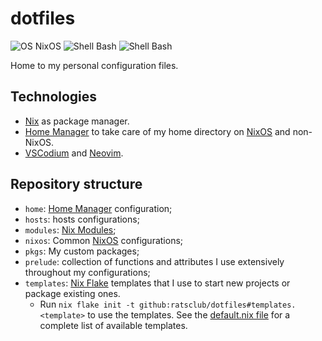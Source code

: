 # dotfiles

![OS NixOS](https://img.shields.io/badge/os-nixos%20|%20ubuntu-%235277c3?style=flat-square&logoColor=7eb5e0)
![Shell Bash](https://img.shields.io/badge/shell-bash-%234caa20?style=flat-square)
![Shell Bash](https://img.shields.io/badge/editor-neovim%20|%20vscodium-%23464748?style=flat-square)

Home to my personal configuration files.

## Technologies

- [Nix] as package manager.
- [Home Manager][] to take care of my home directory on [NixOS][] and non-NixOS.
- [VSCodium](https://vscodium.com/) and [Neovim](https://neovim.io/).

## Repository structure

- `home`: [Home Manager][] configuration;
- `hosts`: hosts configurations;
- `modules`: [Nix Modules][];
- `nixos`: Common [NixOS][] configurations;
- `pkgs`: My custom packages;
- `prelude`: collection of functions and attributes I use extensively throughout my
  configurations;
- `templates`: [Nix Flake][] templates that I use to start new projects or package
  existing ones.
  - Run `nix flake init -t github:ratsclub/dotfiles#templates.<template>` to
    use the templates. See the [default.nix file](./templates/default.nix) for a
    complete list of available templates.

[NixOS]: https://nixos.org
[Nix]: https://nixos.org
[Home Manager]: https://github.com/nix-community/home-manager/
[Nix Modules]: https://nixos.wiki/wiki/Module
[Nix Overlays]: https://nixos.wiki/wiki/Overlays
[Nix Flake]: https://nixos.org/manual/nix/unstable/command-ref/new-cli/nix3-flake.html

